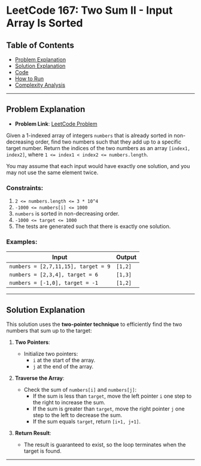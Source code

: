 # LeetCode 167: Two Sum II - Input Array Is Sorted

## Table of Contents
- [Problem Explanation](#problem-explanation)
- [Solution Explanation](#solution-explanation)
- [Code](#code)
- [How to Run](#how-to-run)
- [Complexity Analysis](#complexity-analysis)

---

## Problem Explanation

- **Problem Link**: [LeetCode Problem](https://leetcode.com/problems/two-sum-ii-input-array-is-sorted/)

Given a 1-indexed array of integers `numbers` that is already sorted in non-decreasing order, find two numbers such that they add up to a specific target number. Return the indices of the two numbers as an array `[index1, index2]`, where `1 <= index1 < index2 <= numbers.length`.

You may assume that each input would have exactly one solution, and you may not use the same element twice.

### Constraints:
1. `2 <= numbers.length <= 3 * 10^4`
2. `-1000 <= numbers[i] <= 1000`
3. `numbers` is sorted in non-decreasing order.
4. `-1000 <= target <= 1000`
5. The tests are generated such that there is exactly one solution.

### Examples:

| Input                       | Output    |
|-----------------------------|-----------|
| `numbers = [2,7,11,15], target = 9` | `[1,2]`   |
| `numbers = [2,3,4], target = 6`     | `[1,3]`   |
| `numbers = [-1,0], target = -1`     | `[1,2]`   |

---

## Solution Explanation

This solution uses the **two-pointer technique** to efficiently find the two numbers that sum up to the target:

1. **Two Pointers**:
   - Initialize two pointers:
     - `i` at the start of the array.
     - `j` at the end of the array.

2. **Traverse the Array**:
   - Check the sum of `numbers[i]` and `numbers[j]`:
     - If the sum is less than `target`, move the left pointer `i` one step to the right to increase the sum.
     - If the sum is greater than `target`, move the right pointer `j` one step to the left to decrease the sum.
     - If the sum equals `target`, return `[i+1, j+1]`.

3. **Return Result**:
   - The result is guaranteed to exist, so the loop terminates when the target is found.

---
